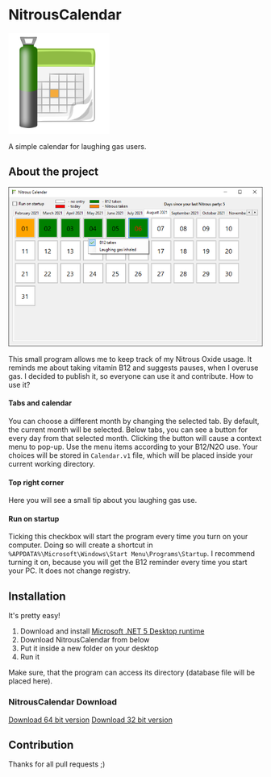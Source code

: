 # NitrousCalendar
<img src="https://github.com/Balonowy/NitrousCalendar/raw/master/Assets/NitrousCalendar.png?raw=true" alt="Project icon" width="200"/>
 
A simple calendar for laughing gas users.

## About the project

![Screenshot](https://github.com/Balonowy/NitrousCalendar/blob/f827a6b340684973a8943d1f21beb0433c66ef61/Assets/screenshot-en.PNG?raw=true)

This small program allows me to keep track of my Nitrous Oxide usage. It reminds me about taking vitamin B12 and suggests pauses, when I overuse gas. I decided to publish it, so everyone can use it and contribute. How to use it?

#### Tabs and calendar
You can choose a different month by changing the selected tab. By default, the current month will be selected. Below tabs, you can see a button for every day from that selected month. Clicking the button will cause a context menu to pop-up. Use the menu items according to your B12/N2O use. Your choices will be stored in `Calendar.v1` file, which will be placed inside your current working directory.

#### Top right corner
Here you will see a small tip about you laughing gas use.

#### Run on startup
Ticking this checkbox will start the program every time you turn on your computer. Doing so will create a shortcut in `%APPDATA%\Microsoft\Windows\Start Menu\Programs\Startup`. I recommend turning it on, because you will get the B12 reminder every time you start your PC. It does not change registry.

## Installation

It's pretty easy!

 1. Download and install [Microsoft .NET 5 Desktop runtime](https://dotnet.microsoft.com/download/dotnet/5.0)
 2. Download NitrousCalendar from below
 3. Put it inside a new folder on your desktop
 4. Run it

Make sure, that the program can access its directory (database file will be placed here).

### NitrousCalendar Download

[Download 64 bit version](https://github.com/Balonowy/NitrousCalendar/releases/download/1.0/NitrousCalendar.x64.exe)
[Download 32 bit version](https://github.com/Balonowy/NitrousCalendar/releases/download/1.0/NitrousCalendar.x86.exe)

## Contribution

Thanks for all pull requests ;)